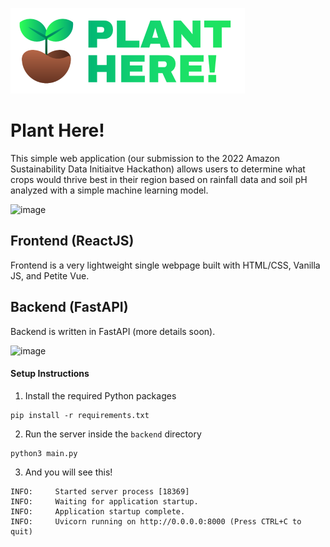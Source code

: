 ![Plant Here Logo](https://raw.githubusercontent.com/GeorgeBerdovskiy/plant-here/main/static/Logo.png)
# Plant Here!
This simple web application (our submission to the 2022 Amazon Sustainability Data Initiaitve Hackathon) allows users to determine what crops would thrive best in their region based on rainfall data and soil pH analyzed with a simple machine learning model.

![image](https://user-images.githubusercontent.com/35516367/187392875-d8b51703-1ee5-4300-994f-caccc792b0b8.png)

## Frontend (ReactJS)
Frontend is a very lightweight single webpage built with HTML/CSS, Vanilla JS, and Petite Vue.

## Backend (FastAPI)
Backend is written in FastAPI (more details soon).

![image](https://user-images.githubusercontent.com/35516367/186083075-c959217d-e9d5-4f26-92f3-bf266d051ef0.png)

#### Setup Instructions
1. Install the required Python packages
```
pip install -r requirements.txt
```

2. Run the server inside the `backend` directory
```
python3 main.py
```
3. And you will see this!
```
INFO:     Started server process [18369]
INFO:     Waiting for application startup.
INFO:     Application startup complete.
INFO:     Uvicorn running on http://0.0.0.0:8000 (Press CTRL+C to quit)
```
